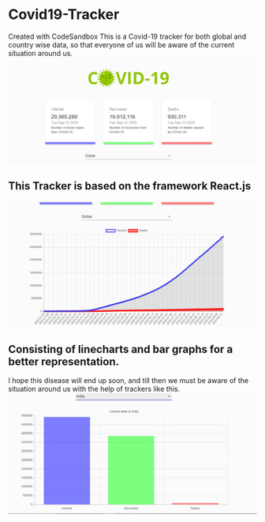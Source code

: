 # Covid19-Tracker
Created with CodeSandbox
This is a Covid-19 tracker for both global and country wise data, so that everyone of us will be aware of the current situation around us.
![alt image](https://github.com/riya-star/Covid19-Tracker/blob/master/1.PNG)

## This Tracker is based on the framework React.js

![alt image](https://github.com/riya-star/Covid19-Tracker/blob/master/2.PNG)


## Consisting of linecharts and bar graphs for a better representation.

I hope this disease will end up soon, and till then we must be aware of the situation around us with the help of trackers like this.
![alt image](https://github.com/riya-star/Covid19-Tracker/blob/master/3.PNG)

